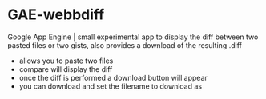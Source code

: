 GAE-webbdiff
============

Google App Engine | small experimental app to display the diff between two pasted files or two gists, also provides a download of the resulting .diff  

- allows you to paste two files
- compare will display the diff
- once the diff is performed a download button will appear
- you can download and set the filename to download as
